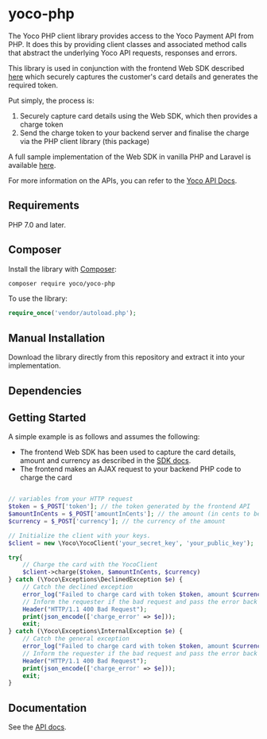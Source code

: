 # yoco-php

The Yoco PHP client library provides access to the Yoco Payment API from PHP. 
It does this by providing client classes and associated method calls that 
abstract the underlying Yoco API requests, responses and errors.

This library is used in conjunction with the frontend Web SDK described [here](https://developer.yoco.com/online/getting-started) 
which securely captures the customer's card details and generates the required token.
 
Put simply, the process is: 

  1. Securely capture card details using the Web SDK, which then provides a charge token
  1. Send the charge token to your backend server and finalise the charge via the PHP client library (this package)

A full sample implementation of the Web SDK in vanilla PHP and Laravel is available [here](https://github.com/YocoOpen/yoco-web-sdk-sample-php).
  
For more information on the APIs, you can refer to the [Yoco API Docs](https://developer.yoco.com/online/api-reference/api-overview).

## Requirements

PHP 7.0 and later.

## Composer

Install the library with [Composer](http://getcomposer.org/):

```bash
composer require yoco/yoco-php
```

To use the library:

```php
require_once('vendor/autoload.php');
```

## Manual Installation

Download the library directly from this repository and extract it into your implementation.

## Dependencies

## Getting Started

A simple example is as follows and assumes the following:

  * The frontend Web SDK has been used to capture the card details, amount and currency as 
  described in the [SDK docs](https://developer.yoco.com/online/getting-started).
  * The frontend makes an AJAX request to your backend PHP code to charge the card

```php

// variables from your HTTP request
$token = $_POST['token']; // the token generated by the frontend API
$amountInCents = $_POST['amountInCents']; // the amount (in cents to be charged)
$currency = $_POST['currency']; // the currency of the amount

// Initialize the client with your keys.
$client = new \Yoco\YocoClient('your_secret_key', 'your_public_key');

try{
    // Charge the card with the YocoClient
    $client->charge($token, $amountInCents, $currency)
} catch (\Yoco\Exceptions\DeclinedException $e) {
    // Catch the declined exception
    error_log("Failed to charge card with token $token, amount $currency $amountInCents : " . $e->getMessage());
    // Inform the requester if the bad request and pass the error back
    Header("HTTP/1.1 400 Bad Request");
    print(json_encode(['charge_error' => $e]));
    exit;
} catch (\Yoco\Exceptions\InternalException $e) {
    // Catch the general exception
    error_log("Failed to charge card with token $token, amount $currency $amountInCents : " . $e->getMessage());
    // Inform the requester if the bad request and pass the error back
    Header("HTTP/1.1 400 Bad Request");
    print(json_encode(['charge_error' => $e]));
    exit;
}

```

## Documentation

See the [API docs](https://developer.yoco.com/online/api-reference/api-overview).

